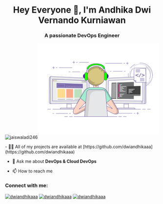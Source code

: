<h1 align="center">Hey Everyone 👋, I'm Andhika Dwi Vernando Kurniawan</h1>
<h3 align="center">A passionate DevOps Engineer</h3>
<img align="right" alt="Coding" width="400" src="https://raw.githubusercontent.com/devSouvik/devSouvik/master/gif3.gif">
<p align="left"> <img src="https://komarev.com/ghpvc/?username=jaiswaladi246&label=Profile%20views&color=0e75b6&style=flat" alt="jaiswaladi246" /> </p>
- 👨‍💻 All of my projects are available at [https://github.com/dwiandhikaaa](https://github.com/dwiandhikaaa)

- 💬 Ask me about **DevOps & Cloud DevOps**

- 📫 How to reach me 


<h3 align="left">Connect with me:</h3>
<p align="left">
<a href="https://linkedin.com/in/dwiandhikaaa" target="blank"><img align="center" src="https://raw.githubusercontent.com/dwiandhikaaa/github-profile-readme-generator/master/src/images/icons/Social/linked-in-alt.svg" alt="dwiandhikaaa" height="30" width="40" /></a>
<a href="https://instagram.com/devopsshack" target="blank"><img align="center" src="https://raw.githubusercontent.com/dwiandhikaaa/github-profile-readme-generator/master/src/images/icons/Social/instagram.svg" alt="dwiandhikaaa" height="30" width="40" /></a>
<a href="https://www.youtube.com/channel/" target="blank"><img align="center" src="https://raw.githubusercontent.com/dwiandhikaaa/github-profile-readme-generator/master/src/images/icons/Social/youtube.svg" alt="dwiandhikaaa" height="30" width="40" /></a>
  
</p>
